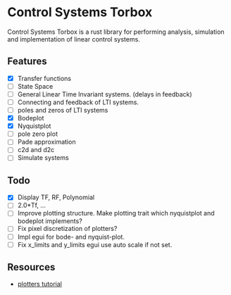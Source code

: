# Control Systems Torbox

Control Systems Torbox is a rust library for performing analysis, simulation and implementation of linear control systems.


## Features

- [X] Transfer functions
- [ ] State Space
- [ ] General Linear Time Invariant systems. (delays in feedback)
- [ ] Connecting and feedback of LTI systems.
- [ ] poles and zeros of LTI systems
- [X] Bodeplot
- [X] Nyquistplot
- [ ] pole zero plot
- [ ] Pade approximation
- [ ] c2d and d2c
- [ ] Simulate systems

## Todo

- [x] Display TF, RF, Polynomial
- [ ] 2.0*Tf, ...
- [ ] Improve plotting structure. Make plotting trait which nyquistplot and bodeplot implements?
- [ ] Fix pixel discretization of plotters?
- [ ] Impl egui for bode- and nyquist-plot.
- [ ] Fix x_limits and y_limits egui use auto scale if not set.

## Resources

- [plotters tutorial](https://github.com/wiseaidev/rust-data-analysis/blob/main/6-plotters-tutorial-part-1.ipynb)